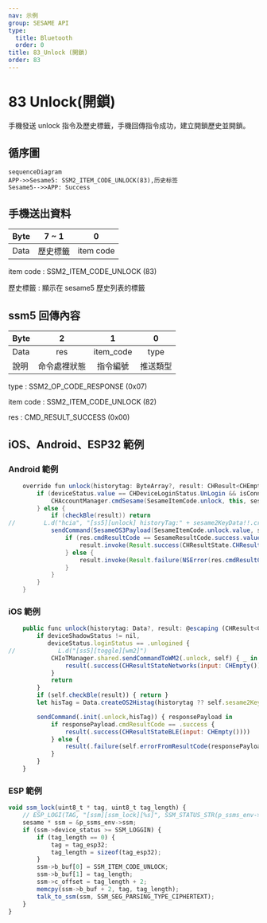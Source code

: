 ```yaml
---
nav: 示例
group: SESAME API
type:
  title: Bluetooth
  order: 0
title: 83_Unlock (開鎖)
order: 83
---
```


# 83 Unlock(開鎖)

手機發送 unlock 指令及歷史標籤，手機回傳指令成功，建立開鎖歷史並開鎖。

## 循序圖

```mermaid
sequenceDiagram
APP->>Sesame5: SSM2_ITEM_CODE_UNLOCK(83),历史标签
Sesame5-->>APP: Success
```


## 手機送出資料

| Byte |  7 ~ 1   |     0     |
| ---- | :------: | :-------: |
| Data | 歷史標籤 | item code |

item code : SSM2_ITEM_CODE_UNLOCK (83)

歷史標籤 : 顯示在 sesame5 歷史列表的標籤

## ssm5 回傳內容

| Byte |      2       |     1     |    0     |
| ---- | :----------: | :-------: | :------: |
| Data |     res      | item_code |   type   |
| 說明 | 命令處裡狀態 | 指令編號  | 推送類型 |

type : SSM2_OP_CODE_RESPONSE (0x07)

item code : SSM2_ITEM_CODE_UNLOCK (82)

res : CMD_RESULT_SUCCESS (0x00)

## iOS、Android、ESP32 範例
 

### Android 範例

```java
    override fun unlock(historytag: ByteArray?, result: CHResult<CHEmpty>) {
        if (deviceStatus.value == CHDeviceLoginStatus.UnLogin && isConnectedByWM2) {
            CHAccountManager.cmdSesame(SesameItemCode.unlock, this, sesame2KeyData!!.hisTagC(historytag), result)
        } else {
            if (checkBle(result)) return
//        L.d("hcia", "[ss5][unlock] historyTag:" + sesame2KeyData!!.createHistagV2(historyTag).toHexString())
            sendCommand(SesameOS3Payload(SesameItemCode.unlock.value, sesame2KeyData!!.createHistagV2(historytag)), DeviceSegmentType.cipher) { res ->
                if (res.cmdResultCode == SesameResultCode.success.value) {
                    result.invoke(Result.success(CHResultState.CHResultStateBLE(CHEmpty())))
                } else {
                    result.invoke(Result.failure(NSError(res.cmdResultCode.toString(), "CBCentralManager", res.cmdResultCode.toInt())))
                }
            }
        }
    }
```

### iOS 範例

```jsx | pure
    public func unlock(historytag: Data?, result: @escaping (CHResult<CHEmpty>))  {
        if deviceShadowStatus != nil,
           deviceStatus.loginStatus == .unlogined {
//            L.d("[ss5][toggle][wm2]")
            CHIoTManager.shared.sendCommandToWM2(.unlock, self) { _ in
                result(.success(CHResultStateNetworks(input: CHEmpty())))
            }
            return
        }
        if (self.checkBle(result)) { return }
        let hisTag = Data.createOS2Histag(historytag ?? self.sesame2KeyData?.historyTag)

        sendCommand(.init(.unlock,hisTag)) { responsePayload in
            if responsePayload.cmdResultCode == .success {
                result(.success(CHResultStateBLE(input: CHEmpty())))
            } else {
                result(.failure(self.errorFromResultCode(responsePayload.cmdResultCode)))
            }
        }
    }
```

### ESP 範例

```jsx | pure
void ssm_lock(uint8_t * tag, uint8_t tag_length) {
    // ESP_LOGI(TAG, "[ssm][ssm_lock][%s]", SSM_STATUS_STR(p_ssms_env->ssm.device_status));
    sesame * ssm = &p_ssms_env->ssm;
    if (ssm->device_status >= SSM_LOGGIN) {
        if (tag_length == 0) {
            tag = tag_esp32;
            tag_length = sizeof(tag_esp32);
        }
        ssm->b_buf[0] = SSM_ITEM_CODE_UNLOCK;
        ssm->b_buf[1] = tag_length;
        ssm->c_offset = tag_length + 2;
        memcpy(ssm->b_buf + 2, tag, tag_length);
        talk_to_ssm(ssm, SSM_SEG_PARSING_TYPE_CIPHERTEXT);
    }
}
```


